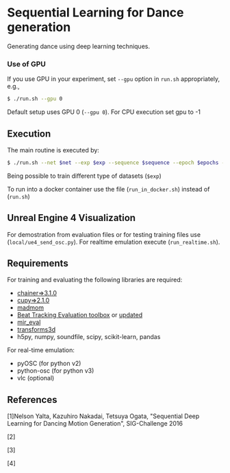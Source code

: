 # Sequential Learning for Dance generation

Generating dance using deep learning techniques.

### Use of GPU
If you use GPU in your experiment, set `--gpu` option in `run.sh` appropriately, e.g., 
```sh
$ ./run.sh --gpu 0
```
Default setup uses GPU 0 (`--gpu 0`). For CPU execution set gpu to -1

## Execution
The main routine is executed by:
```sh
$ ./run.sh --net $net --exp $exp --sequence $sequence --epoch $epochs --stage $stage
```
Being possible to train different type of datasets (`$exp`)

To run into a docker container use the file (`run_in_docker.sh`) instead of (`run.sh`)

## Unreal Engine 4 Visualization

For demostration from evaluation files or for testing training files use (`local/ue4_send_osc.py`).
For realtime emulation execute (`run_realtime.sh`). 


## Requirements

For training and evaluating the following libraries are required:
- [chainer=>3.1.0](https://github.com/chainer/chainer)
- [cupy=>2.1.0](https://github.com/cupy/cupy)
- [madmom](https://github.com/CPJKU/madmom/)
- [Beat Tracking Evaluation toolbox](https://github.com/adamstark/Beat-Tracking-Evaluation-Toolbox) or [updated](https://github.com/Fhrozen/Beat-Tracking-Evaluation-Toolbox)
- [mir_eval](https://github.com/craffel/mir_eval)
- [transforms3d](https://github.com/matthew-brett/transforms3d)
- h5py, numpy, soundfile, scipy, scikit-learn, pandas

For real-time emulation:
- pyOSC (for python v2)
- python-osc (for python v3)
- vlc (optional)

## References

[1]Nelson Yalta, Kazuhiro Nakadai, Tetsuya Ogata, "Sequential Deep Learning for Dancing Motion Generation", SIG-Challenge 2016

[2]

[3]

[4]